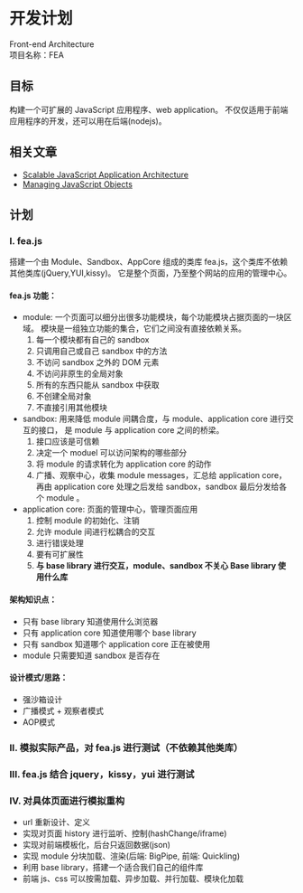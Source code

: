 开发计划
========
Front-end Architecture <br/>
项目名称：FEA

## 目标
构建一个可扩展的 JavaScript 应用程序、web application。
不仅仅适用于前端应用程序的开发，还可以用在后端(nodejs)。

## 相关文章
* [Scalable JavaScript Application Architecture](http://developer.yahoo.com/yui/theater/video.php?v=zakas-architecture)
* [Managing JavaScript Objects](http://msdn.microsoft.com/zh-cn/scriptjunkie/gg314983(en-us).aspx)

## 计划

### **I. fea.js**
搭建一个由 Module、Sandbox、AppCore 组成的类库 fea.js，这个类库不依赖其他类库(jQuery,YUI,kissy)。
它是整个页面，乃至整个网站的应用的管理中心。

#### fea.js 功能：
* module: 一个页面可以细分出很多功能模块，每个功能模块占据页面的一块区域。
模块是一组独立功能的集合，它们之间没有直接依赖关系。
    1. 每一个模块都有自己的 sandbox
    2. 只调用自己或自己 sandbox 中的方法
    3. 不访问 sandbox 之外的 DOM 元素
    4. 不访问非原生的全局对象
    5. 所有的东西只能从 sandbox 中获取
    6. 不创建全局对象
    7. 不直接引用其他模块
* sandbox: 用来降低 module 间耦合度，与 module、application core 进行交互的接口，
是 module 与 application core 之间的桥梁。
    1. 接口应该是可信赖
    2. 决定一个 moduel 可以访问架构的哪些部分
    3. 将 module 的请求转化为 application core 的动作
    4. 广播、观察中心，收集 module messages，汇总给 application core，
再由 application core 处理之后发给 sandbox，sandbox 最后分发给各个 module 。
* application core: 页面的管理中心，管理页面应用
    1. 控制 module 的初始化、注销
    2. 允许 module 间进行松耦合的交互
    3. 进行错误处理
    4. 要有可扩展性
    5. **与 base library 进行交互，module、sandbox 不关心 Base library 使用什么库**

#### 架构知识点：
* 只有 base library 知道使用什么浏览器
* 只有 application core 知道使用哪个 base library
* 只有 sandbox 知道哪个 application core 正在被使用
* module 只需要知道 sandbox 是否存在

#### 设计模式/思路：
* 强沙箱设计
* 广播模式 + 观察者模式
* AOP模式

### **II. 模拟实际产品，对 fea.js 进行测试（不依赖其他类库）**
### **III. fea.js 结合 jquery，kissy，yui 进行测试**
### **IV. 对具体页面进行模拟重构**
* url 重新设计、定义
* 实现对页面 history 进行监听、控制(hashChange/iframe)
* 实现对前端模板化，后台只返回数据(json)
* 实现 module 分块加载、渲染(后端: BigPipe, 前端: Quickling)
* 利用 base library，搭建一个适合我们自己的组件库
* 前端 js、css 可以按需加载、异步加载、并行加载、模块化加载
